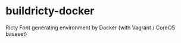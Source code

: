 buildricty-docker
=================

Ricty Font generating environment by Docker (with Vagrant / CoreOS baseset)
